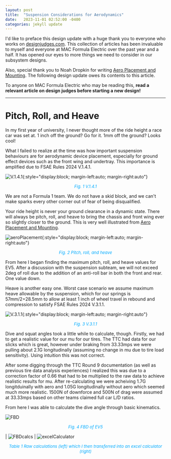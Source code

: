 ```yaml
---
layout: post
title:  "Suspension Considerations for Aerodynamics"
date:   2023-11-01 02:52:00 -0400
categories: jekyll update
---
```

I'd like to preface this design update with a huge thank you to everyone who works on [designjudges.com](https://www.designjudges.com/). This collection of articles has been invaluable to myself and everyone at MAC Formula Electric over the past year and a half. It has opened our eyes to more things we need to consider in our subsystem designs.

Also, special thank you to Noah Dropkin for writing [Aero Placement and Mounting](https://www.designjudges.com/articles/aero-placement-and-mounting). The following design update owes its contents to this article.

To anyone on MAC Formula Electric who may be reading this, **read a relevant article on design judges before starting a new design!**

---
# Pitch, Roll, and Heave
In my first year of university, I never thought more of the ride height a race car was set at. 1 inch off the ground? Go for it. 1mm off the ground? Looks cool!

What I failed to realize at the time was how important suspension behaviours are for aerodynamic device placement, especially for ground effect devices such as the front wing and undertray. This importance is amplified due to FSAE Rules 2024 V.1.4.1.

![V.1.4.1](/assets/images/V.1.4.1.jpg){:style="display:block; margin-left:auto; margin-right:auto"}
<p align = "center"><font size = "2" color="#00aaff"><i>Fig. 1 V.1.4.1</i></font></p>

We are not a Formula 1 team. We do not have a skid block, and we can't make sparks every other corner out of fear of being disqualified.

Your ride height is never your ground clearance in a dynamic state. There will always be pitch, roll, and heave to bring the chassis and front wing ever so slightly closer to the ground. This is very well illustrated from [Aero Placement and Mounting](https://www.designjudges.com/articles/aero-placement-and-mounting).

![aeroPlacement](/assets/images/aeroPlacement.jpg){:style="display:block; margin-left:auto; margin-right:auto"}
<p align = "center"><font size = "2" color="#00aaff"><i>Fig. 2 Pitch, roll, and heave</i></font></p>

From here I began finding the maximum pitch, roll, and heave values for EV5. After a discussion with the suspension subteam, we will not exceed 2deg of roll due to the addition of an anti-roll bar in both the front and rear. One value down.

Heave is another easy one. Worst case scenario we assume maximum heave allowable by the suspension, which for our springs is 57mm/2=28.5mm to allow at least 1 inch of wheel travel in rebound and compression to satisfy FSAE Rules 2024 V.3.1.1.

![V.3.1.1](/assets/images/travel.jpg){:style="display:block; margin-left:auto; margin-right:auto"}
<p align = "center"><font size = "2" color="#00aaff"><i>Fig. 3 V.3.1.1</i></font></p>

Dive and squat angles took a little while to calculate, though. Firstly, we had to get a realistic value for our mu for our tires. The TTC had data for our slicks which is great, however under braking from 33.33mps we were pulling about 2.1G longitudinally (assuming no change in mu due to tire load sensitivity). Using intuition this was not correct.

After some digging through the TTC Round 9 documentation (as well as previous tire data analysis experiences) I realized this was due to a correction factor of 0.66 that had to be multiplied to the raw data to achieve realistic results for mu. After re-calculating we were acheiving 1.7G longitduinally with aero and 1.05G longitudinally without aero which seemed much more realistic. 1500N of downforce and 500N of drag were assumed at 33.33mps based on other teams claimed full car L/D ratios.

From here I was able to calculate the dive angle through basic kinematics.

![FBD](/assets/images/FBD.JPEG)
<p align = "center"><font size = "2" color="#00aaff"><i>Fig. 4 FBD of EV5</i></font></p>

| ![FBDcalcs](/assets/images/FBDcalcs.JPEG) | ![excelCalculator](/assets/images/excelCalculator.jpg)

<p align = "center"><font size = "2" color="#00aaff"><i>Table 1 Raw calculations (left) which I then transferred into an excel calculator (right)</i></font></p>
